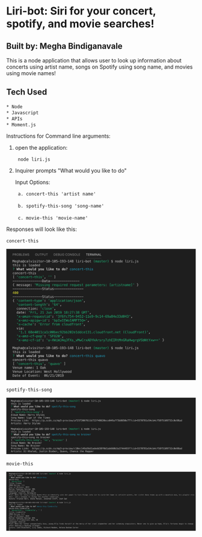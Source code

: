 # Liri-bot: Siri for your concert, spotify, and movie searches!

## Built by: Megha Bindiganavale
This is a node application that allows user to look up information about concerts using artist name, songs on Spotify using song name, and movies using movie names! 

## Tech Used 
    * Node
    * Javascript
    * APIs
    * Moment.js


Instructions for Command line arguments:
1. open the application:

        node liri.js
2. Inquirer prompts "What would you like to do" 

    Input Options: 

        a. concert-this 'artist name'

        b. spotify-this-song 'song-name'

        c. movie-this 'movie-name'

Responses will look like this: 

    concert-this
![concert-this](images/concert-this.png)

    spotify-this-song 
![spotify-this-song](images/spotify-this.png)

    movie-this
![movie-this](images/movie-this.png)

